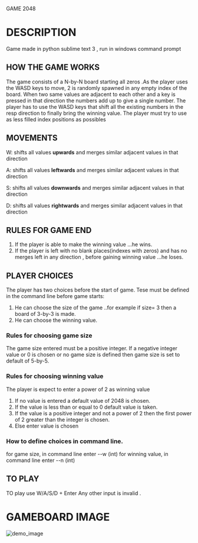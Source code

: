 GAME 2048
# DESCRIPTION
Game made in python sublime text 3 , run in windows command prompt

## HOW THE GAME WORKS

The game consists of a N-by-N board starting all zeros .As the player uses the WASD keys to move, 2 is randomly spawned in any empty index of the board. When two same values are adjacent to each other and a key is pressed in that direction the numbers add up to give a single number. The player has to use the WASD keys that shift all the existing numbers in the resp direction to finally bring the winning value. The player must try to use as less filled index positions as possibles

## MOVEMENTS
W: shifts all values **upwards** and merges similar adjacent values in that     direction

A: shifts all values **leftwards** and merges similar adjacent values in that  direction

S: shifts all values **downwards** and merges similar adjacent values in that   direction

D: shifts all values **rightwards** and merges similar adjacent values in that   direction

## RULES FOR GAME END
1. If the player is able to make the winning value ...he wins.
2. If the player is left with no blank places(indexes with zeros) and has no merges left in any direction , before gaining winning value ...he loses. 

## PLAYER CHOICES
The player has two choices before the start of game.
Tese must be defined in the command line before game starts:

1. He can choose the size of the game ..for example if size= 3 then a board of 3-by-3 is made.
2. He can choose the winning value.

### Rules for choosing game size
The game size entered must be a positive integer. If a negative integer value or 0 is chosen or no game size is defined then game size is set to default of 5-by-5.

### Rules for choosing  winning value
The player is expect to enter a power of 2 as winning value

1. If no value is entered a default value of 2048 is chosen.
2. If the value is less than or equal to 0 default value is taken.
3. If the value is a positive integer and not a power of 2 then the first power of 2 greater than the integer is chosen.
4. Else enter value is chosen 

### How to define choices in command line.
for game size, in command line enter --w (int)
for winning value, in command line enter --n (int) 

## TO PLAY
TO play use W/A/S/D + Enter
Any other input is invalid .

# GAMEBOARD IMAGE
![demo_image](https://user-images.githubusercontent.com/64795135/82245898-6bf02880-9961-11ea-83af-d4b1105c8acd.jpg)
